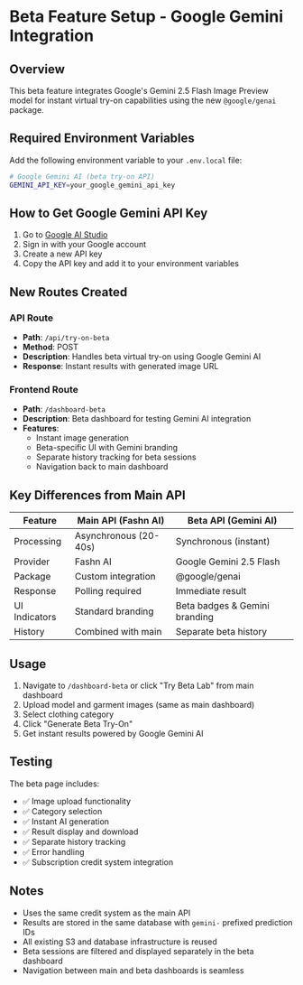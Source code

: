 # Beta Feature Setup - Google Gemini Integration

## Overview
This beta feature integrates Google's Gemini 2.5 Flash Image Preview model for instant virtual try-on capabilities using the new `@google/genai` package.

## Required Environment Variables

Add the following environment variable to your `.env.local` file:

```bash
# Google Gemini AI (beta try-on API)
GEMINI_API_KEY=your_google_gemini_api_key
```

## How to Get Google Gemini API Key

1. Go to [Google AI Studio](https://aistudio.google.com/)
2. Sign in with your Google account
3. Create a new API key
4. Copy the API key and add it to your environment variables

## New Routes Created

### API Route
- **Path**: `/api/try-on-beta`
- **Method**: POST
- **Description**: Handles beta virtual try-on using Google Gemini AI
- **Response**: Instant results with generated image URL

### Frontend Route
- **Path**: `/dashboard-beta`
- **Description**: Beta dashboard for testing Gemini AI integration
- **Features**: 
  - Instant image generation
  - Beta-specific UI with Gemini branding
  - Separate history tracking for beta sessions
  - Navigation back to main dashboard

## Key Differences from Main API

| Feature | Main API (Fashn AI) | Beta API (Gemini AI) |
|---------|---------------------|---------------------|
| Processing | Asynchronous (20-40s) | Synchronous (instant) |
| Provider | Fashn AI | Google Gemini 2.5 Flash |
| Package | Custom integration | @google/genai |
| Response | Polling required | Immediate result |
| UI Indicators | Standard branding | Beta badges & Gemini branding |
| History | Combined with main | Separate beta history |

## Usage

1. Navigate to `/dashboard-beta` or click "Try Beta Lab" from main dashboard
2. Upload model and garment images (same as main dashboard)
3. Select clothing category
4. Click "Generate Beta Try-On"
5. Get instant results powered by Google Gemini AI

## Testing

The beta page includes:
- ✅ Image upload functionality
- ✅ Category selection
- ✅ Instant AI generation
- ✅ Result display and download
- ✅ Separate history tracking
- ✅ Error handling
- ✅ Subscription credit system integration

## Notes

- Uses the same credit system as the main API
- Results are stored in the same database with `gemini-` prefixed prediction IDs
- All existing S3 and database infrastructure is reused
- Beta sessions are filtered and displayed separately in the beta dashboard
- Navigation between main and beta dashboards is seamless
